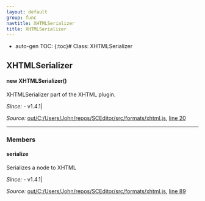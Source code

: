 ```yaml
---
layout: default
group: func
navtitle: XHTMLSerializer
title: XHTMLSerializer
---
```

* auto-gen TOC:
{:toc}# Class: XHTMLSerializer

## XHTMLSerializer

#### new XHTMLSerializer()

XHTMLSerializer part of the XHTML plugin.

*Since:*
    - v1.4.1|

*Source:*
[out/C:/Users/John/repos/SCEditor/src/formats/xhtml.js](out/C:/Users/John/repos/SCEditor/src/formats/xhtml.js), [line 20](out/C:/Users/John/repos/SCEditor/src/formats/xhtml.js#L20)

---------------

### Members

#### serialize

Serializes a node to XHTML

*Since:*
    - v1.4.1|

*Source:*
[out/C:/Users/John/repos/SCEditor/src/formats/xhtml.js](out/C:/Users/John/repos/SCEditor/src/formats/xhtml.js), [line 89](out/C:/Users/John/repos/SCEditor/src/formats/xhtml.js#L89)